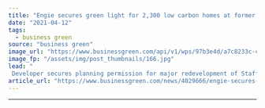 ```yaml
---
title: "Engie secures green light for 2,300 low carbon homes at former Rugeley coal plant site"
date: "2021-04-12"
tags: 
  - business green
source: "business green"
image_url: "https://www.businessgreen.com/api/v1/wps/97b3e4d/a7c8233c-cd75-4580-9dd8-8777b93ffd84/8/Rugeley-Power-Station-185x114.jpg"
image_fp: "/assets/img/post_thumbnails/166.jpg"
lead: "
 Developer secures planning permission for major redevelopment of Staffordshire site that aims to provide 'tangible articulation of the whole transition to zero carbon' ..."
article_url: "https://www.businessgreen.com/news/4029666/engie-secures-green-light-300-low-carbon-homes-former-rugeley-coal-plant-site"
---
```


---

